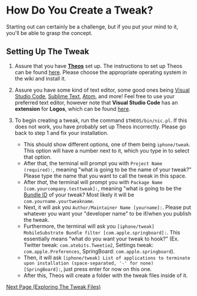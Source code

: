 # How Do You Create a Tweak?

Starting out can certainly be a challenge, but if you put your mind to it, you'll be able to grasp the concept.

## Setting Up The Tweak

1. Assure that you have <a href="https://github.com/theos/theos">**Theos**</a> set up. The instructions to set up Theos can be found <a href="https://github.com/theos/theos/wiki/Installation">here</a>. Please choose the appropriate operating system in the wiki and install it.

2. Assure you have some kind of text editor, some good ones being <a href="https://code.visualstudio.com">Visual Studio Code</a>, <a href="https://www.sublimetext.com">Sublime Text</a>, <a href="https://atom.io">Atom</a>, and more! Feel free to use your preferred text editor, however note that **Visual Studio Code** has an **extension** for **Logos**, which can be found <a href="https://marketplace.visualstudio.com/items?itemName=tale.logos-vscode">here</a>.

3. To begin creating a tweak, run the command `$THEOS/bin/nic.pl`. If this does not work, you have probably set up Theos incorrectly. Please go back to step 1 and fix your installation.
      - This should show different options, one of them being `iphone/tweak`. This option will have a number next to it, which you type in to select that option.
      - After that, the terminal will prompt you with `Project Name (required):`, meaning "what is going to be the name of your tweak?" Please type the name that you want to call the tweak in this space.
      - After *that*, the terminal will prompt you with `Package Name [com.yourcompany.testtweak]:`, meaning "what is going to be the <a href="https://developer.apple.com/documentation/appstoreconnectapi/bundle_ids">Bundle ID</a> of your tweak? Most likely it will be `com.yourname.yourtweakname`.
      - Next, it will ask you `Author/Maintainer Name [yourname]:`. Please put whatever you want your "developer name" to be if/when you publish the tweak.
      - Furthermore, the terminal will ask you `[iphone/tweak] MobileSubstrate Bundle filter [com.apple.springboard]:`. This essentially means "what do you want your tweak to hook?" (Ex. Twitter tweak: `com.atebits.Tweetie2`, Settings tweak: `com.apple.Preferences`, SpringBoard: `com.apple.springboard`).
      - Then, it will ask `[iphone/tweak] List of applications to terminate upon installation (space-separated, '-' for none) [SpringBoard]:`, just press enter for now on this one.
      - After this, Theos will create a folder with the tweak files inside of it.

<a href="https://github.com/NightwindDev/Tweak-Tutorial/blob/main/p1_explore_files.md">Next Page (Exploring The Tweak Files)</a>
